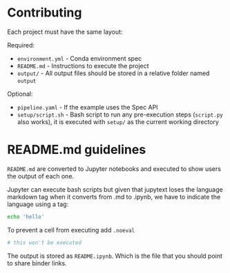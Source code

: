 # Contributing

Each project must have the same layout:

Required:

* `environment.yml` - Conda environment spec
* `README.md` - Instructions to execute the project
* `output/` - All output files should be stored in a relative folder named `output`

Optional:

* `pipeline.yaml` - If the example uses the Spec API
* `setup/script.sh` - Bash script to run any pre-execution steps (`script.py` also works), it is executed with `setup/` as the current working directory


# README.md guidelines

`README.md` are converted to Jupyter notebooks and executed to show users
the output of each one.

Jupyter can execute bash scripts but given that jupytext loses the language
markdown tag when it converts from .md to .ipynb, we have to indicate the
language using a tag:

```bash tags=["bash"]
echo 'hello'
```

To prevent a cell from executing add `.noeval`

```bash .noeval
# this won't be executed
```

The output is stored as `README.ipynb`. Which is the file that you should
point to share binder links.